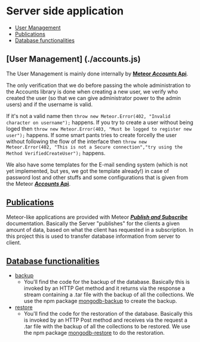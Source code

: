 # Server side application
  - [User Management](#user-management)
  - [Publications](#publications)
  - [Database functionalities](#database-functionalities)

## [User Management] (./accounts.js)
  The User Management is mainly done internally by [**Meteor _Accounts_ Api**][acc].
  
  The only verification that we do before passing the whole administration to the Accounts library is done when creating a new user,
  we verify who created the user (so that we can give administrator power to the admin users) and if the username is valid. 
  
  If it's not a valid name then `throw new Meteor.Error(402, "Invalid character on username");` happens.
  If you try to create a user without being loged then `throw new Meteor.Error(403, "Must be logged to register new user");` happens.
  If some smart pants tries to create forcelly the user without following the flow of the interface then
  `throw new Meteor.Error(402, "This is not a Secure connection","try using the Method VerifiedCreateUser");` happens.
  
  We also have some templates for the E-mail sending system (which is not yet implemented, but yes, we got the template already!) in case
  of password lost and other stuffs and some configurations that is given from the Meteor [**_Accounts_ Api**][acc].
  
## [Publications](./publication.js)
  Meteor-like applications are provided with Meteor [**_Publish and Subscribe_**][pubsub] documentation.
  Basically the Server "publishes" for the clients a given amount of data, based on what the client has requested in a subscription.
  In this project this is used to transfer database information from server to client.
  
## [Database functionalities](./database)
  - [backup](./database/backup.js)
    - You'll find the code for the backup of the database. Basically this is invoked by an HTTP Get method and it returns via the response a stream containing a .tar file with the backup of all the collections. We use the npm package [mongodb-backup](https://github.com/hex7c0/mongodb-backup) to create the backup.
  - [restore](./database/restore.js)
    - You'll find the code for the restoration of the database. Basically this is invoked by an HTTP Post method and receives via the request a .tar file with the backup of all the collections to be restored. We use the npm package [mongodb-restore](https://github.com/hex7c0/mongodb-restore) to do the restoration.
  
  
  [pubsub]:http://docs.meteor.com/#/basic/pubsub
  [acc]:http://docs.meteor.com/#/basic/accounts
